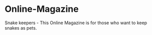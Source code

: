 # Online-Magazine

Snake keepers - This Online Magazine is for those who want to keep snakes as pets.
